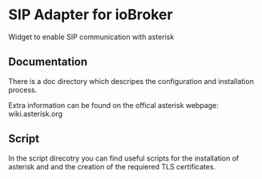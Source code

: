 # SIP Adapter for ioBroker

Widget to enable SIP communication with asterisk

## Documentation

There is a doc directory which descripes the configuration and installation process.

Extra information can be found on the offical asterisk webpage:
wiki.asterisk.org


## Script

In the script direcotry you can find useful scripts for the installation of asterisk and and the creation of the requiered TLS certificates.

